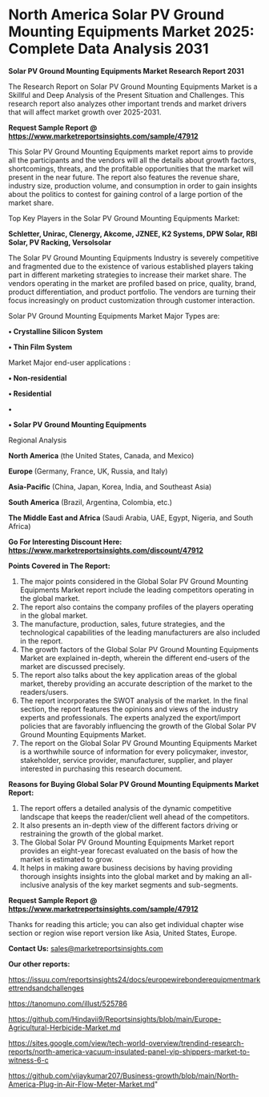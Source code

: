 # North America Solar PV Ground Mounting Equipments Market 2025: Complete Data Analysis 2031

<strong>Solar PV Ground Mounting Equipments Market Research Report 2031</strong>

The Research Report on Solar PV Ground Mounting Equipments Market is a Skillful and Deep Analysis of the Present Situation and Challenges. This research report also analyzes other important trends and market drivers that will affect market growth over 2025-2031.

<strong>Request Sample Report @ <a href=https://www.marketreportsinsights.com/sample/47912>https://www.marketreportsinsights.com/sample/47912</a></strong>

This Solar PV Ground Mounting Equipments market report aims to provide all the participants and the vendors will all the details about growth factors, shortcomings, threats, and the profitable opportunities that the market will present in the near future. The report also features the revenue share, industry size, production volume, and consumption in order to gain insights about the politics to contest for gaining control of a large portion of the market share.

Top Key Players in the Solar PV Ground Mounting Equipments Market:

<strong>Schletter, Unirac, Clenergy, Akcome, JZNEE, K2 Systems, DPW Solar, RBI Solar, PV Racking, Versolsolar</strong>

The Solar PV Ground Mounting Equipments Industry is severely competitive and fragmented due to the existence of various established players taking part in different marketing strategies to increase their market share. The vendors operating in the market are profiled based on price, quality, brand, product differentiation, and product portfolio. The vendors are turning their focus increasingly on product customization through customer interaction.

Solar PV Ground Mounting Equipments Market Major Types are:

<strong>•  Crystalline Silicon System

•  Thin Film System</strong>

Market Major end-user applications :

<strong>•  Non-residential

•  Residential

•  

•  Solar PV Ground Mounting Equipments</strong>

Regional Analysis

</u><strong><b>North America</b></strong> (the United States, Canada, and Mexico)

<strong><b>Europe </b></strong>(Germany, France, UK, Russia, and Italy)

<strong><b>Asia-Pacific</b></strong> (China, Japan, Korea, India, and Southeast Asia)

<strong><b>South America</b></strong> (Brazil, Argentina, Colombia, etc.)

<strong><b>The Middle East and Africa</b></strong> (Saudi Arabia, UAE, Egypt, Nigeria, and South Africa)

<strong>Go For Interesting Discount Here: <a href=https://www.marketreportsinsights.com/discount/47912>https://www.marketreportsinsights.com/discount/47912</a></strong>

<strong>Points Covered in The Report:</strong>
<ol>
  <li>The major points considered in the Global Solar PV Ground Mounting Equipments Market report include the leading competitors operating in the global market.</li>
  <li>The report also contains the company profiles of the players operating in the global market.</li>
  <li>The manufacture, production, sales, future strategies, and the technological capabilities of the leading manufacturers are also included in the report.</li>
  <li>The growth factors of the Global Solar PV Ground Mounting Equipments Market are explained in-depth, wherein the different end-users of the market are discussed precisely.</li>
  <li>The report also talks about the key application areas of the global market, thereby providing an accurate description of the market to the readers/users.</li>
  <li>The report incorporates the SWOT analysis of the market. In the final section, the report features the opinions and views of the industry experts and professionals. The experts analyzed the export/import policies that are favorably influencing the growth of the Global Solar PV Ground Mounting Equipments Market.</li>
  <li>The report on the Global Solar PV Ground Mounting Equipments Market is a worthwhile source of information for every policymaker, investor, stakeholder, service provider, manufacturer, supplier, and player interested in purchasing this research document.</li>
</ol>
<strong>Reasons for Buying Global Solar PV Ground Mounting Equipments Market Report:</strong>

<ol>
  <li>The report offers a detailed analysis of the dynamic competitive landscape that keeps the reader/client well ahead of the competitors.</li>
  <li>It also presents an in-depth view of the different factors driving or restraining the growth of the global market.</li>
  <li>The Global Solar PV Ground Mounting Equipments Market report provides an eight-year forecast evaluated on the basis of how the market is estimated to grow.</li>
  <li>It helps in making aware business decisions by having providing thorough insights insights into the global market and by making an all-inclusive analysis of the key market segments and sub-segments.</li>
</ol>
<strong>Request Sample Report @ <a href=https://www.marketreportsinsights.com/sample/47912>https://www.marketreportsinsights.com/sample/47912</a></strong>


Thanks for reading this article; you can also get individual chapter wise section or region wise report version like Asia, United States, Europe.

<strong>Contact Us:</strong>
sales@marketreportsinsights.com

<strong>Our other reports:</strong>

<a href=https://issuu.com/reportsinsights24/docs/europewirebonderequipmentmarkettrendsandchallenges>https://issuu.com/reportsinsights24/docs/europewirebonderequipmentmarkettrendsandchallenges</a>

<a href=https://tanomuno.com/illust/525786>https://tanomuno.com/illust/525786</a>

<a href=https://github.com/Hindavii9/Reportsinsights/blob/main/Europe-Agricultural-Herbicide-Market.md>https://github.com/Hindavii9/Reportsinsights/blob/main/Europe-Agricultural-Herbicide-Market.md</a>

<a href=https://sites.google.com/view/tech-world-overview/trendind-research-reports/north-america-vacuum-insulated-panel-vip-shippers-market-to-witness-6-c>https://sites.google.com/view/tech-world-overview/trendind-research-reports/north-america-vacuum-insulated-panel-vip-shippers-market-to-witness-6-c</a>

<a href=https://github.com/vijaykumar207/Business-growth/blob/main/North-America-Plug-in-Air-Flow-Meter-Market.md>https://github.com/vijaykumar207/Business-growth/blob/main/North-America-Plug-in-Air-Flow-Meter-Market.md</a>"
